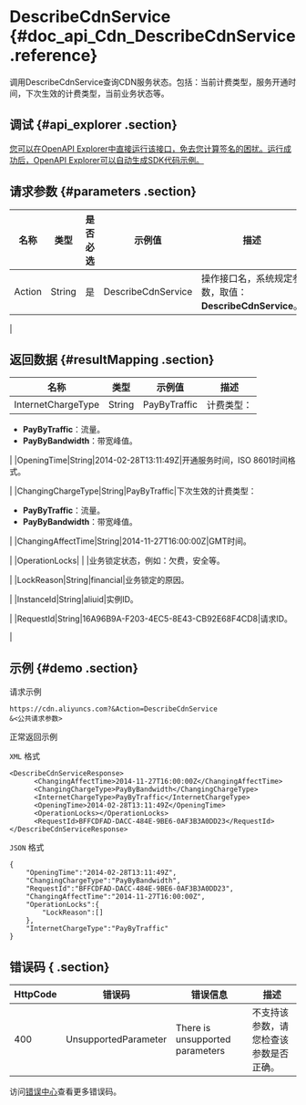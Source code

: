 # DescribeCdnService {#doc_api_Cdn_DescribeCdnService .reference}

调用DescribeCdnService查询CDN服务状态。包括：当前计费类型，服务开通时间，下次生效的计费类型，当前业务状态等。

## 调试 {#api_explorer .section}

[您可以在OpenAPI Explorer中直接运行该接口，免去您计算签名的困扰。运行成功后，OpenAPI Explorer可以自动生成SDK代码示例。](https://api.aliyun.com/#product=Cdn&api=DescribeCdnService&type=RPC&version=2018-05-10)

## 请求参数 {#parameters .section}

|名称|类型|是否必选|示例值|描述|
|--|--|----|---|--|
|Action|String|是|DescribeCdnService|操作接口名，系统规定参数，取值：**DescribeCdnService**。

 |

## 返回数据 {#resultMapping .section}

|名称|类型|示例值|描述|
|--|--|---|--|
|InternetChargeType|String|PayByTraffic|计费类型：

 -   **PayByTraffic**：流量。
-   **PayByBandwidth**：带宽峰值。

 |
|OpeningTime|String|2014-02-28T13:11:49Z|开通服务时间，ISO 8601时间格式。

 |
|ChangingChargeType|String|PayByTraffic|下次生效的计费类型：

 -   **PayByTraffic**：流量。
-   **PayByBandwidth**：带宽峰值。

 |
|ChangingAffectTime|String|2014-11-27T16:00:00Z|GMT时间。

 |
|OperationLocks| | |业务锁定状态，例如：欠费，安全等。

 |
|LockReason|String|financial|业务锁定的原因。

 |
|InstanceId|String|aliuid|实例ID。

 |
|RequestId|String|16A96B9A-F203-4EC5-8E43-CB92E68F4CD8|请求ID。

 |

## 示例 {#demo .section}

请求示例

``` {#request_demo}
https://cdn.aliyuncs.com?&Action=DescribeCdnService
&<公共请求参数>
```

正常返回示例

`XML` 格式

``` {#xml_return_success_demo}
<DescribeCdnServiceResponse>
	  <ChangingAffectTime>2014-11-27T16:00:00Z</ChangingAffectTime>
	  <ChangingChargeType>PayByBandwidth</ChangingChargeType>
	  <InternetChargeType>PayByTraffic</InternetChargeType>
	  <OpeningTime>2014-02-28T13:11:49Z</OpeningTime>
	  <OperationLocks></OperationLocks>
	  <RequestId>BFFCDFAD-DACC-484E-9BE6-0AF3B3A0DD23</RequestId>
</DescribeCdnServiceResponse>
```

`JSON` 格式

``` {#json_return_success_demo}
{
	"OpeningTime":"2014-02-28T13:11:49Z",
	"ChangingChargeType":"PayByBandwidth",
	"RequestId":"BFFCDFAD-DACC-484E-9BE6-0AF3B3A0DD23",
	"ChangingAffectTime":"2014-11-27T16:00:00Z",
	"OperationLocks":{
		"LockReason":[]
	},
	"InternetChargeType":"PayByTraffic"
}
```

## 错误码 { .section}

|HttpCode|错误码|错误信息|描述|
|--------|---|----|--|
|400|UnsupportedParameter|There is unsupported parameters|不支持该参数，请您检查该参数是否正确。|

访问[错误中心](https://error-center.aliyun.com/status/product/Cdn)查看更多错误码。

